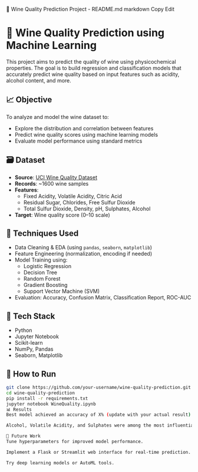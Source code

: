 🍷 Wine Quality Prediction Project - README.md
markdown
Copy
Edit
# 🍷 Wine Quality Prediction using Machine Learning

This project aims to predict the quality of wine using physicochemical properties. The goal is to build regression and classification models that accurately predict wine quality based on input features such as acidity, alcohol content, and more.

## 📈 Objective

To analyze and model the wine dataset to:
- Explore the distribution and correlation between features
- Predict wine quality scores using machine learning models
- Evaluate model performance using standard metrics

## 🗃 Dataset

- **Source**: [UCI Wine Quality Dataset](https://archive.ics.uci.edu/ml/datasets/wine+quality)
- **Records**: ~1600 wine samples
- **Features**:
  - Fixed Acidity, Volatile Acidity, Citric Acid
  - Residual Sugar, Chlorides, Free Sulfur Dioxide
  - Total Sulfur Dioxide, Density, pH, Sulphates, Alcohol
- **Target**: Wine quality score (0–10 scale)

## 🧪 Techniques Used

- Data Cleaning & EDA (using `pandas`, `seaborn`, `matplotlib`)
- Feature Engineering (normalization, encoding if needed)
- Model Training using:
  - Logistic Regression
  - Decision Tree
  - Random Forest
  - Gradient Boosting
  - Support Vector Machine (SVM)
- Evaluation: Accuracy, Confusion Matrix, Classification Report, ROC-AUC

## 🔧 Tech Stack

- Python
- Jupyter Notebook
- Scikit-learn
- NumPy, Pandas
- Seaborn, Matplotlib

## 🚀 How to Run

```bash
git clone https://github.com/your-username/wine-quality-prediction.git
cd wine-quality-prediction
pip install -r requirements.txt
jupyter notebook WineQuality.ipynb
📊 Results
Best model achieved an accuracy of X% (update with your actual result).

Alcohol, Volatile Acidity, and Sulphates were among the most influential features.

📝 Future Work
Tune hyperparameters for improved model performance.

Implement a Flask or Streamlit web interface for real-time prediction.

Try deep learning models or AutoML tools.
